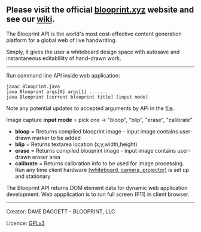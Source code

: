 Please visit the official [blooprint.xyz](http://www.blooprint.xyz) website and see our [wiki](https://github.com/ddaaggeett/blooprint.xyz/wiki).
------------------------------------------------------------------------

The Blooprint API is the world's most cost-effective content generation platform for a global web of live handwriting.

Simply, it gives the user a whiteboard design space with autosave and instantaneous editablility of hand-drawn work.
________________________________
Run command line API inside web application:

    javac Blooprint.java
    java Blooprint args[0] args[1] .......
    java Blooprint [current blooprint title] [input mode]

Note any potential updates to accepted arguments by API in the [file](https://github.com/ddaaggeett/blooprint.xyz/blob/master/Blooprint-API/Blooprint.java).

Image capture **input mode** = pick one -> "bloop", "blip", "erase", "calibrate"

 - **bloop** = Rreturns compiled blooprint image - input image contains user-drawn marker to be added
 - **blip** = Returns textarea location (x,y,width,height)
 - **erase** = Returns compiled blooprint image - input image contains user-drawn eraser area
 - **calibrate** = Returns calibration info to be used for image processing. Run any time client hardware [(whiteboard, camera, projector)](https://github.com/ddaaggeett/blooprint.xyz/wiki/Required-Hardware) is set up and stationary

The Blooprint API returns DOM element data for dynamic web application development.  Web appplication is to run full screen (F11) in client browser.

________________________________
Creator:	DAVE DAGGETT - BLOOPRINT, LLC

Licence:	[GPLv3](https://github.com/ddaaggeett/blooprint.xyz/blob/master/LICENSE)
